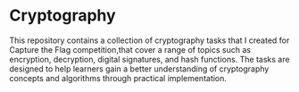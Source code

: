 # Cryptography
This repository contains a collection of cryptography tasks that I created for Capture the Flag competition,that cover a range of topics such as encryption, decryption, digital signatures, and hash functions. The tasks are designed to help learners gain a better understanding of cryptography concepts and algorithms through practical implementation. 
